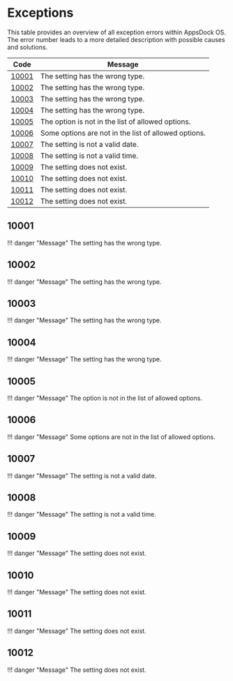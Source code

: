 
# Exceptions

This table provides an overview of all exception errors within AppsDock OS. The error number leads to a more detailed description with possible causes and solutions.

| Code | Message
| ---- | -------
| [10001](#10001) | The setting has the wrong type.
| [10002](#10002) | The setting has the wrong type.
| [10003](#10003) | The setting has the wrong type.
| [10004](#10004) | The setting has the wrong type.
| [10005](#10005) | The option is not in the list of allowed options.
| [10006](#10006) | Some options are not in the list of allowed options.
| [10007](#10007) | The setting is not a valid date.
| [10008](#10008) | The setting is not a valid time.
| [10009](#10009) | The setting does not exist.
| [10010](#10010) | The setting does not exist.
| [10011](#10011) | The setting does not exist.
| [10012](#10012) | The setting does not exist.

## 10001

!!! danger "Message"
    The setting has the wrong type.


## 10002

!!! danger "Message"
    The setting has the wrong type.


## 10003

!!! danger "Message"
    The setting has the wrong type.


## 10004

!!! danger "Message"
    The setting has the wrong type.


## 10005

!!! danger "Message"
    The option is not in the list of allowed options.


## 10006

!!! danger "Message"
    Some options are not in the list of allowed options.


## 10007

!!! danger "Message"
    The setting is not a valid date.


## 10008

!!! danger "Message"
    The setting is not a valid time.


## 10009

!!! danger "Message"
    The setting does not exist.


## 10010

!!! danger "Message"
    The setting does not exist.


## 10011

!!! danger "Message"
    The setting does not exist.


## 10012

!!! danger "Message"
    The setting does not exist.

